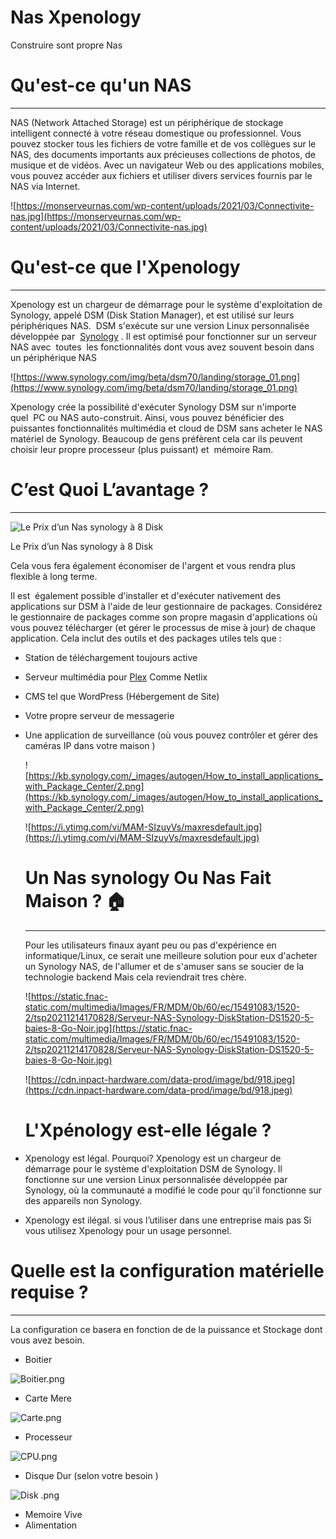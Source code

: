 # Nas Xpenology

Construire sont propre Nas 

# ****Qu'est-ce qu'un NAS****

---

NAS (Network Attached Storage) est un périphérique de stockage intelligent connecté à votre réseau domestique ou professionnel. Vous pouvez stocker tous les fichiers de votre famille et de vos collègues sur le NAS, des documents importants aux précieuses collections de photos, de musique et de vidéos. Avec un navigateur Web ou des applications mobiles, vous pouvez accéder aux fichiers et utiliser divers services fournis par le NAS via Internet.

![https://monserveurnas.com/wp-content/uploads/2021/03/Connectivite-nas.jpg](https://monserveurnas.com/wp-content/uploads/2021/03/Connectivite-nas.jpg)

# **Qu'est-ce que l'Xpenology**

---

Xpenology est un chargeur de démarrage pour le système d'exploitation de Synology, appelé DSM (Disk Station Manager), et est utilisé sur leurs périphériques NAS.  DSM s'exécute sur une version Linux personnalisée développée par  [Synology](https://www.synology.com/fr-fr/products?tower=ds_plus) . Il est optimisé pour fonctionner sur un serveur NAS avec  toutes  les fonctionnalités dont vous avez souvent besoin dans un périphérique NAS

![https://www.synology.com/img/beta/dsm70/landing/storage_01.png](https://www.synology.com/img/beta/dsm70/landing/storage_01.png)

Xpenology crée la possibilité d'exécuter Synology DSM sur n'importe quel  PC ou NAS auto-construit. Ainsi, vous pouvez bénéficier des puissantes fonctionnalités multimédia et cloud de DSM sans acheter le NAS matériel de Synology. Beaucoup de gens préfèrent cela car ils peuvent choisir leur propre processeur (plus puissant) et  mémoire Ram.

# C’est Quoi L’avantage ?

---

![Le Prix d’un Nas synology à 8 Disk ](Nas%20Xpenology%209aa30df3b5b14791b3b47f161c1e46ac/SYNOLOGY_DS1821.png)

Le Prix d’un Nas synology à 8 Disk 

Cela vous fera également économiser de l'argent et vous rendra plus flexible à long terme.

Il est  également possible d'installer et d'exécuter nativement des applications sur DSM à l'aide de leur gestionnaire de packages. Considérez le gestionnaire de packages comme son propre magasin d'applications où vous pouvez télécharger (et gérer le processus de mise à jour) de chaque application. Cela inclut des outils et des packages utiles tels que :

- Station de téléchargement toujours active
- Serveur multimédia pour [Plex](https://www.plex.tv/) Comme Netlix
- CMS tel que WordPress (Hébergement de Site)
- Votre propre serveur de messagerie
- Une application de surveillance (où vous pouvez contrôler et gérer des caméras IP dans votre maison )
    
    ![https://kb.synology.com/_images/autogen/How_to_install_applications_with_Package_Center/2.png](https://kb.synology.com/_images/autogen/How_to_install_applications_with_Package_Center/2.png)
    
    ![https://i.ytimg.com/vi/MAM-SIzuyVs/maxresdefault.jpg](https://i.ytimg.com/vi/MAM-SIzuyVs/maxresdefault.jpg)
    
    # Un Nas synology Ou Nas Fait Maison ? 🏠
    
    ---
    
    Pour les utilisateurs finaux ayant peu ou pas d'expérience en informatique/Linux, ce serait une meilleure solution pour eux d'acheter un Synology NAS, de l'allumer et de s'amuser sans se soucier de la technologie backend Mais cela reviendrait tres chère.
    
    ![https://static.fnac-static.com/multimedia/Images/FR/MDM/0b/60/ec/15491083/1520-2/tsp20211214170828/Serveur-NAS-Synology-DiskStation-DS1520-5-baies-8-Go-Noir.jpg](https://static.fnac-static.com/multimedia/Images/FR/MDM/0b/60/ec/15491083/1520-2/tsp20211214170828/Serveur-NAS-Synology-DiskStation-DS1520-5-baies-8-Go-Noir.jpg)
    
    ![https://cdn.inpact-hardware.com/data-prod/image/bd/918.jpeg](https://cdn.inpact-hardware.com/data-prod/image/bd/918.jpeg)
    
    # ****L'Xpénology est-elle légale ?****
    
- Xpenology est légal. Pourquoi? Xpenology est un chargeur de démarrage pour le système d'exploitation DSM de Synology. Il fonctionne sur une version Linux personnalisée développée par Synology, où la communauté a modifié le code pour qu'il fonctionne sur des appareils non Synology.
- Xpenology est ilégal. si vous l’utiliser dans une entreprise mais pas Si vous utilisez Xpenology pour un usage personnel.

# **Quelle est la configuration matérielle requise ?**

---

La configuration ce basera en fonction de de la puissance et Stockage dont vous avez besoin.

- Boitier

![Boitier.png](Nas%20Xpenology%209aa30df3b5b14791b3b47f161c1e46ac/Boitier.png)

- Carte Mere

![Carte.png](Nas%20Xpenology%209aa30df3b5b14791b3b47f161c1e46ac/Carte.png)

- Processeur

![CPU.png](Nas%20Xpenology%209aa30df3b5b14791b3b47f161c1e46ac/CPU.png)

- Disque Dur (selon votre besoin )

![Disk .png](Nas%20Xpenology%209aa30df3b5b14791b3b47f161c1e46ac/Disk_.png)

- Memoire Vive
- Alimentation
